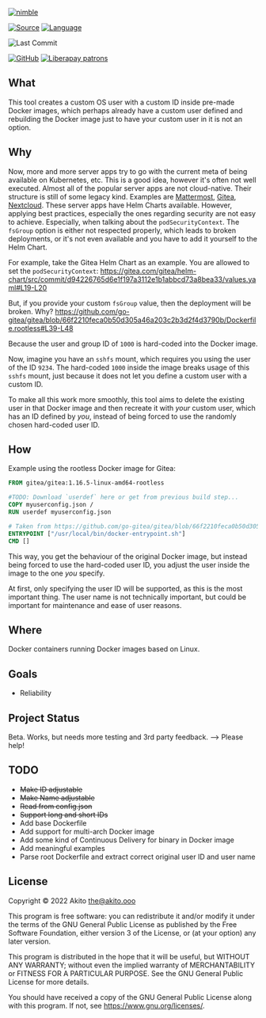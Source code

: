 [![nimble](https://raw.githubusercontent.com/yglukhov/nimble-tag/master/nimble.png)](https://nimble.directory/pkg/userdef)

[![Source](https://img.shields.io/badge/project-source-2a2f33?style=plastic)](https://github.com/theAkito/userdef)
[![Language](https://img.shields.io/badge/language-Nim-orange.svg?style=plastic)](https://nim-lang.org/)

![Last Commit](https://img.shields.io/github/last-commit/theAkito/userdef?style=plastic)

[![GitHub](https://img.shields.io/badge/license-GPL--3.0-informational?style=plastic)](https://www.gnu.org/licenses/gpl-3.0.txt)
[![Liberapay patrons](https://img.shields.io/liberapay/patrons/Akito?style=plastic)](https://liberapay.com/Akito/)

## What
This tool creates a custom OS user with a custom ID inside pre-made Docker images, which perhaps already have a custom user defined and rebuilding the Docker image just to have your custom user in it is not an option.

## Why
Now, more and more server apps try to go with the current meta of being available on Kubernetes, etc. This is a good idea, however it's often not well executed.
Almost all of the popular server apps are not cloud-native. Their structure is still of some legacy kind.
Examples are [Mattermost](https://mattermost.com/), [Gitea](https://gitea.io/en-us/), [Nextcloud](https://nextcloud.com/).
These server apps have Helm Charts available. However, applying best practices, especially the ones regarding security are not easy to achieve.
Especially, when talking about the `podSecurityContext`. The `fsGroup` option is either not respected properly, which leads to broken deployments, or it's not even available and you have to add it yourself to the Helm Chart.

For example, take the Gitea Helm Chart as an example. You are allowed to set the `podSecurityContext`:
https://gitea.com/gitea/helm-chart/src/commit/d94226765d6e1f197a3112e1b1abbcd73a8bea33/values.yaml#L19-L20

But, if you provide your custom `fsGroup` value, then the deployment will be broken. Why?
https://github.com/go-gitea/gitea/blob/66f2210feca0b50d305a46a203c2b3d2f4d3790b/Dockerfile.rootless#L39-L48

Because the user and group ID of `1000` is hard-coded into the Docker image.

Now, imagine you have an `sshfs` mount, which requires you using the user of the ID `9234`.
The hard-coded `1000` inside the image breaks usage of this `sshfs` mount, just because it does not let you define a custom user with a custom ID.

To make all this work more smoothly, this tool aims to delete the existing user in that Docker image and then recreate it with *your* custom user, which has an ID defined by *you*, instead of being forced to use the randomly chosen hard-coded user ID.

## How
Example using the rootless Docker image for Gitea:

[//]: # (https://github.com/microsoft/vscode/issues/95728#issuecomment-616782131)
```dockerfile
FROM gitea/gitea:1.16.5-linux-amd64-rootless

#TODO: Download `userdef` here or get from previous build step...
COPY myuserconfig.json /
RUN userdef myuserconfig.json

# Taken from https://github.com/go-gitea/gitea/blob/66f2210feca0b50d305a46a203c2b3d2f4d3790b/Dockerfile.rootless#L71-L72
ENTRYPOINT ["/usr/local/bin/docker-entrypoint.sh"]
CMD []
```

This way, you get the behaviour of the original Docker image, but instead being forced to use the hard-coded user ID, you adjust the user inside the image to the one *you* specify.

At first, only specifying the user ID will be supported, as this is the most important thing.
The user name is not technically important, but could be important for maintenance and ease of user reasons.

## Where
Docker containers running Docker images based on Linux.

## Goals
* Reliability

## Project Status
Beta. Works, but needs more testing and 3rd party feedback. --> Please help!

## TODO
* ~~Make ID adjustable~~
* ~~Make Name adjustable~~
* ~~Read from config.json~~
* ~~Support long and short IDs~~
* Add base Dockerfile
* Add support for multi-arch Docker image
* Add some kind of Continuous Delivery for binary in Docker image
* Add meaningful examples
* Parse root Dockerfile and extract correct original user ID and user name

## License
Copyright © 2022  Akito <the@akito.ooo>

This program is free software: you can redistribute it and/or modify
it under the terms of the GNU General Public License as published by
the Free Software Foundation, either version 3 of the License, or
(at your option) any later version.

This program is distributed in the hope that it will be useful,
but WITHOUT ANY WARRANTY; without even the implied warranty of
MERCHANTABILITY or FITNESS FOR A PARTICULAR PURPOSE.  See the
GNU General Public License for more details.

You should have received a copy of the GNU General Public License
along with this program.  If not, see <https://www.gnu.org/licenses/>.